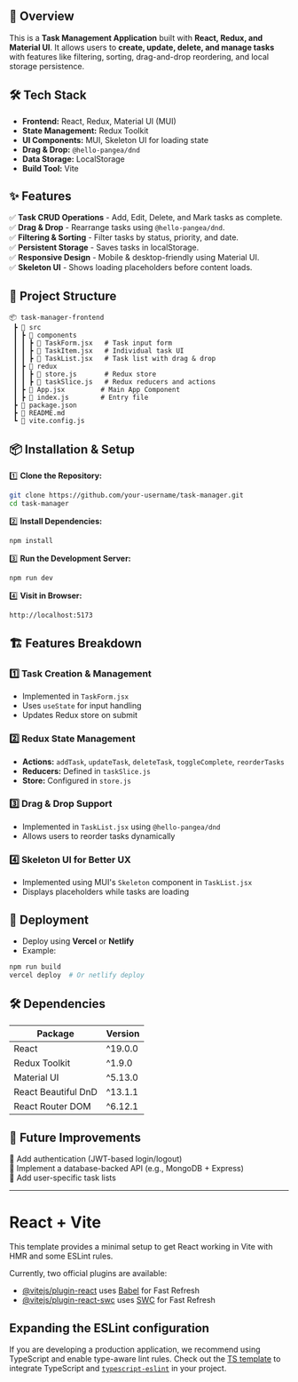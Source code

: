 

## 🚀 Overview
This is a **Task Management Application** built with **React, Redux, and Material UI**. It allows users to **create, update, delete, and manage tasks** with features like filtering, sorting, drag-and-drop reordering, and local storage persistence.

## 🛠 Tech Stack
- **Frontend:** React, Redux, Material UI (MUI)
- **State Management:** Redux Toolkit
- **UI Components:** MUI, Skeleton UI for loading state
- **Drag & Drop:** `@hello-pangea/dnd`
- **Data Storage:** LocalStorage
- **Build Tool:** Vite

## ✨ Features
✅ **Task CRUD Operations** - Add, Edit, Delete, and Mark tasks as complete.  
✅ **Drag & Drop** - Rearrange tasks using `@hello-pangea/dnd`.  
✅ **Filtering & Sorting** - Filter tasks by status, priority, and date.  
✅ **Persistent Storage** - Saves tasks in localStorage.  
✅ **Responsive Design** - Mobile & desktop-friendly using Material UI.  
✅ **Skeleton UI** - Shows loading placeholders before content loads.  

## 📂 Project Structure
```
📦 task-manager-frontend
 ┣ 📂 src
 ┃ ┣ 📂 components
 ┃ ┃ ┣ 📜 TaskForm.jsx   # Task input form
 ┃ ┃ ┣ 📜 TaskItem.jsx   # Individual task UI
 ┃ ┃ ┣ 📜 TaskList.jsx   # Task list with drag & drop
 ┃ ┣ 📂 redux
 ┃ ┃ ┣ 📜 store.js       # Redux store
 ┃ ┃ ┣ 📜 taskSlice.js   # Redux reducers and actions
 ┃ ┣ 📜 App.jsx         # Main App Component
 ┃ ┣ 📜 index.js        # Entry file
 ┣ 📜 package.json
 ┣ 📜 README.md
 ┗ 📜 vite.config.js
```

## 📦 Installation & Setup
1️⃣ **Clone the Repository:**
```sh
git clone https://github.com/your-username/task-manager.git
cd task-manager
```

2️⃣ **Install Dependencies:**
```sh
npm install
```

3️⃣ **Run the Development Server:**
```sh
npm run dev
```

4️⃣ **Visit in Browser:**
```
http://localhost:5173
```

## 🏗 Features Breakdown
### 1️⃣ Task Creation & Management
- Implemented in `TaskForm.jsx`
- Uses `useState` for input handling
- Updates Redux store on submit

### 2️⃣ Redux State Management
- **Actions:** `addTask`, `updateTask`, `deleteTask`, `toggleComplete`, `reorderTasks`
- **Reducers:** Defined in `taskSlice.js`
- **Store:** Configured in `store.js`

### 3️⃣ Drag & Drop Support
- Implemented in `TaskList.jsx` using `@hello-pangea/dnd`
- Allows users to reorder tasks dynamically

### 4️⃣ Skeleton UI for Better UX
- Implemented using MUI's `Skeleton` component in `TaskList.jsx`
- Displays placeholders while tasks are loading

## 🚀 Deployment
- Deploy using **Vercel** or **Netlify**
- Example:
```sh
npm run build
vercel deploy  # Or netlify deploy
```

## 🛠 Dependencies
| Package | Version |
|---------|---------|
| React | ^19.0.0 |
| Redux Toolkit | ^1.9.0 |
| Material UI | ^5.13.0 |
| React Beautiful DnD | ^13.1.1 |
| React Router DOM | ^6.12.1 |

## 🎯 Future Improvements
🔹 Add authentication (JWT-based login/logout)  
🔹 Implement a database-backed API (e.g., MongoDB + Express)  
🔹 Add user-specific task lists  

---


















# React + Vite

This template provides a minimal setup to get React working in Vite with HMR and some ESLint rules.

Currently, two official plugins are available:

- [@vitejs/plugin-react](https://github.com/vitejs/vite-plugin-react/blob/main/packages/plugin-react/README.md) uses [Babel](https://babeljs.io/) for Fast Refresh
- [@vitejs/plugin-react-swc](https://github.com/vitejs/vite-plugin-react-swc) uses [SWC](https://swc.rs/) for Fast Refresh

## Expanding the ESLint configuration

If you are developing a production application, we recommend using TypeScript and enable type-aware lint rules. Check out the [TS template](https://github.com/vitejs/vite/tree/main/packages/create-vite/template-react-ts) to integrate TypeScript and [`typescript-eslint`](https://typescript-eslint.io) in your project.
